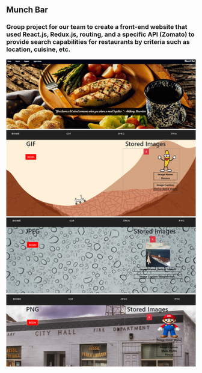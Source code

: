 ## Munch Bar

### Group project for our team to create a front-end website that used React.js, Redux.js, routing, and a specific API (Zomato) to provide search capabilities for restaurants by criteria such as location, cuisine, etc. 

![home_page](https://github.com/zbokhari/Munch-Bar/blob/master/Home%20Page.PNG)
![gif page](https://github.com/zbokhari/Redwood-Image-Repository/blob/master/GIF%20PAGE.PNG)
![jpeg page](https://github.com/zbokhari/Redwood-Image-Repository/blob/master/JPEG%20PAGE.PNG)
![png page](https://github.com/zbokhari/Redwood-Image-Repository/blob/master/PNG%20PAGE.PNG)
